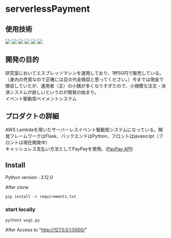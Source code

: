 # serverlessPayment

## 使用技術
<p style="display: inline">
    <img src="https://img.shields.io/badge/-Python-F7DF1E.svg?logo=python&style=for-the-badge">
    <img src="https://img.shields.io/badge/-flask-000000.svg?logo=flask&style=for-the-badge">
    <img src="https://img.shields.io/badge/-javascript-3776AB.svg?logo=javascript&style=for-the-badge">
    <img src="https://img.shields.io/badge/-Amazon%20aws-232F3E.svg?logo=amazon-aws&style=for-the-badge">
    <img src="https://img.shields.io/badge/-AWS%20lambda-232F3E.svg?logo=aws-lambda&style=for-the-badge">
    <img src="https://img.shields.io/badge/-amazon%20S3-232F3E.svg?logo=amazon-s3&style=for-the-badge">
</p>


## 開発の目的
<p>研究室においてエスプレッソマシンを運用しており、1杯50円で販売している。（身内の売買なので正確には豆の代金徴収と思ってください。）今までは現金で徴収していたが、運用者（主）の小銭が多くなりすぎたので、小規模な注文・決済システムが欲しいというのが開発の始まり。<br>イベント駆動型ペイメントシステム</p>

## プロダクトの詳細
<p>AWS Lambdaを用いたサーバーレスイベント駆動型システムになっている。開発フレームワークはFlask、バックエンドはPython、フロントはjavascript（フロントは現在開発中）<br>
キャッシュレス支払い方法としてPayPayを使用。(<a href="https://github.com/paypay/paypayopa-sdk-php">PayPay API</a>)
</p>

## Install
Python version : 3.12.0<br>


After clone
```
pip install -r requirements.txt
```

### start locally

```
python3 wsgi.py
```
After Access to "http://127.0.0.1:5000/"
